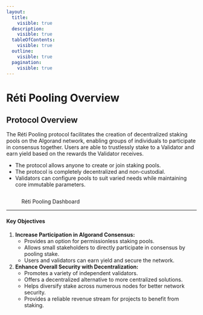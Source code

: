 ```yaml
---
layout:
  title:
    visible: true
  description:
    visible: true
  tableOfContents:
    visible: true
  outline:
    visible: true
  pagination:
    visible: true
---
```


# Réti Pooling Overview

## Protocol Overview

The Réti Pooling protocol facilitates the creation of decentralized staking pools on the Algorand network, enabling groups of individuals to participate in consensus together. Users are able to trustlessly stake to a Validator and earn yield based on the rewards the Validator receives.

* The protocol allows anyone to create or join staking pools.
* The protocol is completely decentralized and non-custodial.
* Validators can configure pools to suit varied needs while maintaining core immutable parameters.

<figure><img src=".gitbook/assets/image (3).png" alt=""><figcaption><p>Réti Pooling Dashboard</p></figcaption></figure>

***

#### Key Objectives

1. **Increase Participation in Algorand Consensus:**
   * Provides an option for permissionless staking pools.
   * Allows small stakeholders to directly participate in consensus by pooling stake.
   * Users and validators can earn yield and secure the network.
2. **Enhance Overall Security with Decentralization:**
   * Promotes a variety of independent validators.
   * Offers a decentralized alternative to more centralized solutions.
   * Helps diversify stake across numerous nodes for better network security.
   * Provides a reliable revenue stream for projects to benefit from staking.
